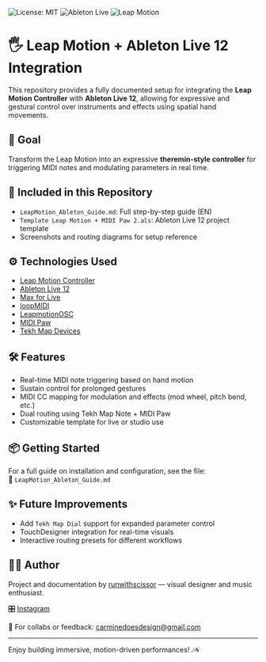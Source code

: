 ![License: MIT](https://img.shields.io/badge/License-MIT-yellow.svg)
![Ableton Live](https://img.shields.io/badge/Ableton-Live%2012-orange?logo=ableton)
![Leap Motion](https://img.shields.io/badge/Leap%20Motion-Gemini%20v5-blue)

# 🖐️ Leap Motion + Ableton Live 12 Integration

This repository provides a fully documented setup for integrating the **Leap Motion Controller** with **Ableton Live 12**, allowing for expressive and gestural control over instruments and effects using spatial hand movements.

## 🎯 Goal
Transform the Leap Motion into an expressive **theremin-style controller** for triggering MIDI notes and modulating parameters in real time.

## 🧩 Included in this Repository
- `LeapMotion_Ableton_Guide.md`: Full step-by-step guide (EN)
- `Template Leap Motion + MIDI Paw 2.als`: Ableton Live 12 project template
- Screenshots and routing diagrams for setup reference

## ⚙️ Technologies Used
- [Leap Motion Controller](https://www.ultraleap.com)
- [Ableton Live 12](https://www.ableton.com/en/)
- [Max for Live](https://maxforlive.com/)
- [loopMIDI](https://www.tobias-erichsen.de/software/loopmidi.html)
- [LeapmotionOSC](https://github.com/robbykraft/LeapmotionOSC)
- [MIDI Paw](https://midipaw.com/)
- [Tekh Map Devices](https://thetapelessworld.com/post/93980893969/tekhmap)

## 🛠 Features
- Real-time MIDI note triggering based on hand motion
- Sustain control for prolonged gestures
- MIDI CC mapping for modulation and effects (mod wheel, pitch bend, etc.)
- Dual routing using Tekh Map Note + MIDI Paw
- Customizable template for live or studio use

## 📦 Getting Started
For a full guide on installation and configuration, see the file:  
📄 `LeapMotion_Ableton_Guide.md`

## ✨ Future Improvements
- Add `Tekh Map Dial` support for expanded parameter control
- TouchDesigner integration for real-time visuals
- Interactive routing presets for different workflows

## ✍🏻 Author
Project and documentation by [runwithscissor](https://github.com/runwithscissor) — visual designer and music enthusiast.

🎛️ [Instagram](https://www.instagram.com/tuo_username)

📩 For collabs or feedback: carminedoesdesign@gmail.com

---

Enjoy building immersive, motion-driven performances! 🎶🌀
